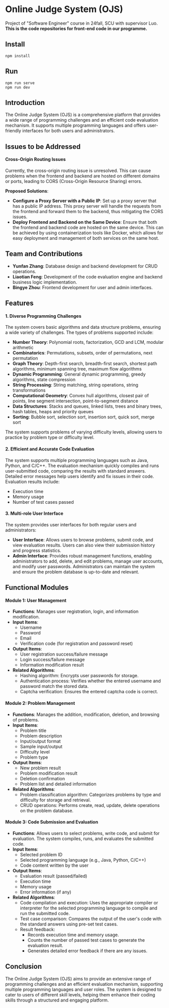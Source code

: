 # Online Judge System (OJS)
Project of "Software Engineer" course in 24fall, SCU with supervisor Luo.
__This is the code repositories for front-end code in our programme.__ 

## Install
```shell
npm install
```
## Run
```shell
npm run serve
npm run dev
```

## Introduction
The Online Judge System (OJS) is a comprehensive platform that provides a wide range of programming challenges and an efficient code evaluation mechanism. It supports multiple programming languages and offers user-friendly interfaces for both users and administrators.
  


## Issues to be Addressed

#### Cross-Origin Routing Issues
Currently, the cross-origin routing issue is unresolved. This can cause problems when the frontend and backend are hosted on different domains or ports, leading to CORS (Cross-Origin Resource Sharing) errors.

**Proposed Solutions**:
- **Configure a Proxy Server with a Public IP**: Set up a proxy server that has a public IP address. This proxy server will handle the requests from the frontend and forward them to the backend, thus mitigating the CORS issues.
- **Deploy Frontend and Backend on the Same Device**: Ensure that both the frontend and backend code are hosted on the same device. This can be achieved by using containerization tools like Docker, which allows for easy deployment and management of both services on the same host.



## Team and Contributions 
- **Yunfan Zhang**: Database design and backend development for CRUD operations. 
- **Liaotian Feng**: Development of the code evaluation engine and backend business logic implementation. 
- **Bingye Zhou**: Frontend development for user and admin interfaces.


## Features

#### 1. Diverse Programming Challenges
The system covers basic algorithms and data structure problems, ensuring a wide variety of challenges. The types of problems supported include:
- **Number Theory**: Polynomial roots, factorization, GCD and LCM, modular arithmetic
- **Combinatorics**: Permutations, subsets, order of permutations, next permutation
- **Graph Theory**: Depth-first search, breadth-first search, shortest path algorithms, minimum spanning tree, maximum flow algorithms
- **Dynamic Programming**: General dynamic programming, greedy algorithms, state compression
- **String Processing**: String matching, string operations, string transformations
- **Computational Geometry**: Convex hull algorithms, closest pair of points, line segment intersection, point-to-segment distance
- **Data Structures**: Stacks and queues, linked lists, trees and binary trees, hash tables, heaps and priority queues
- **Sorting**: Bubble sort, selection sort, insertion sort, quick sort, merge sort

The system supports problems of varying difficulty levels, allowing users to practice by problem type or difficulty level.

#### 2. Efficient and Accurate Code Evaluation
The system supports multiple programming languages such as Java, Python, and C/C++. The evaluation mechanism quickly compiles and runs user-submitted code, comparing the results with standard answers. Detailed error messages help users identify and fix issues in their code. Evaluation results include:
- Execution time
- Memory usage
- Number of test cases passed

#### 3. Multi-role User Interface
The system provides user interfaces for both regular users and administrators:
- **User Interface**: Allows users to browse problems, submit code, and view evaluation results. Users can also view their submission history and progress statistics.
- **Admin Interface**: Provides robust management functions, enabling administrators to add, delete, and edit problems, manage user accounts, and modify user passwords. Administrators can maintain the system and ensure the problem database is up-to-date and relevant.


## Functional Modules

#### Module 1: User Management
- **Functions**: Manages user registration, login, and information modification.
- **Input Items**:
  - Username
  - Password
  - Email
  - Verification code (for registration and password reset)
- **Output Items**:
  - User registration success/failure message
  - Login success/failure message
  - Information modification result
- **Related Algorithms**:
  - Hashing algorithm: Encrypts user passwords for storage.
  - Authentication process: Verifies whether the entered username and password match the stored data.
  - Captcha verification: Ensures the entered captcha code is correct.

#### Module 2: Problem Management
- **Functions**: Manages the addition, modification, deletion, and browsing of problems.
- **Input Items**:
  - Problem title
  - Problem description
  - Input/output format
  - Sample input/output
  - Difficulty level
  - Problem type
- **Output Items**:
  - New problem result
  - Problem modification result
  - Deletion confirmation
  - Problem list and detailed information
- **Related Algorithms**:
  - Problem classification algorithm: Categorizes problems by type and difficulty for storage and retrieval.
  - CRUD operations: Performs create, read, update, delete operations on the problem database.

#### Module 3: Code Submission and Evaluation
- **Functions**: Allows users to select problems, write code, and submit for evaluation. The system compiles, runs, and evaluates the submitted code.
- **Input Items**:
  - Selected problem ID
  - Selected programming language (e.g., Java, Python, C/C++)
  - Code content written by the user
- **Output Items**:
  - Evaluation result (passed/failed)
  - Execution time
  - Memory usage
  - Error information (if any)
- **Related Algorithms**:
  - Code compilation and execution: Uses the appropriate compiler or interpreter for the selected programming language to compile and run the submitted code.
  - Test case comparison: Compares the output of the user's code with the standard answers using pre-set test cases.
  - Result feedback:
    - Records execution time and memory usage.
    - Counts the number of passed test cases to generate the evaluation result.
    - Generates detailed error feedback if there are any issues.



## Conclusion
The Online Judge System (OJS) aims to provide an extensive range of programming challenges and an efficient evaluation mechanism, supporting multiple programming languages and user roles. The system is designed to cater to users of different skill levels, helping them enhance their coding skills through a structured and engaging platform.

